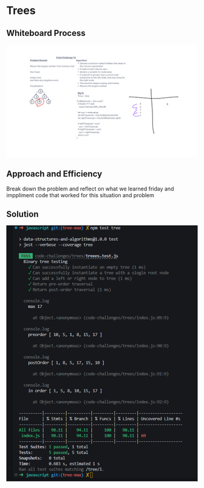 # Trees

## Whiteboard Process

![Challenge 16](../assets/whiteboard-16.png)

## Approach and Efficiency

Break down the problem and reflect on what we learned friday and imppliment code that worked for this situation and problem

## Solution

![Challenge 16](../assets/challenge-16-test.png)
